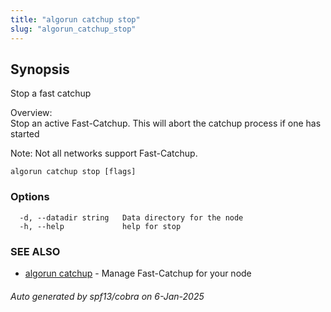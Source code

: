 ```yaml
---
title: "algorun catchup stop"
slug: "algorun_catchup_stop"
---
```

## Synopsis                            
                                                                                   
                                                                                   
Stop a fast catchup                                                                
                                                                                   
Overview:                                                                          
Stop an active Fast-Catchup. This will abort the catchup process if one has started
                                                                                   
Note: Not all networks support Fast-Catchup.                                       

```
algorun catchup stop [flags]
```

### Options

```
  -d, --datadir string   Data directory for the node
  -h, --help             help for stop
```

### SEE ALSO

* [algorun catchup](/reference/algorun_catchup)	 - Manage Fast-Catchup for your node

###### Auto generated by spf13/cobra on 6-Jan-2025
